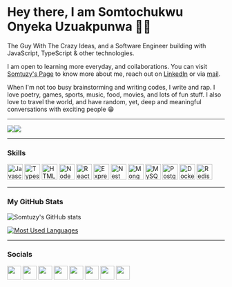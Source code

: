 <h1> Hey there, I am Somtochukwu Onyeka Uzuakpunwa 👋🏾 </h1>

<p>The Guy With The Crazy Ideas, and a Software Engineer building with JavaScript, TypeScript & other technologies.</p>

<p>I am open to learning more everyday, and collaborations. You can visit <a href = "https://www.tehcville.com/meet-the-team?q=somtuzy">Somtuzy's Page</a> to know more about me, reach out on <a href = "https://www.linkedin.com/in/somtochukwu-onyeka-uzuakpunwa">LinkedIn</a> or via <a href = "mailto:somtuzy@tehcville.com">mail</a>.
</p>

<p>
When I'm not too busy brainstorming and writing codes, I write and rap. I love poetry, games, sports, music, food, movies, and lots of fun stuff. I also love to travel the world, and have random, yet, deep and meaningful conversations with exciting people 😁
</p>

<hr/>


<a href="https://www.twitter.com/somtuzzy" target="_blank" rel="noreferrer"><img
src="https://img.shields.io/twitter/follow/somtuzzy?logo=twitter&style=for-the-badge&color=f97316&labelColor=ffffff"
/></a><a href="https://www.github.com/somtuzy" target="_blank" rel="noreferrer"><img
src="https://img.shields.io/github/followers/somtuzy?logo=github&style=for-the-badge&color=f97316&labelColor=ffffff" /></a>

<hr/>


### Skills

<p align="left">
<a href="https://developer.mozilla.org/en-US/docs/Web/JavaScript" target="_blank" rel="noreferrer"><img src="https://raw.githubusercontent.com/danielcranney/readme-generator/main/public/icons/skills/javascript-colored.svg" width="36" height="36" alt="Javascript" /></a>
<a href="https://www.typescriptlang.org/" target="_blank" rel="noreferrer"><img src="https://raw.githubusercontent.com/danielcranney/readme-generator/main/public/icons/skills/typescript-colored.svg" width="36" height="36" alt="Typescript" /></a>
<a href="https://developer.mozilla.org/en-US/docs/Glossary/HTML5" target="_blank" rel="noreferrer"><img src="https://raw.githubusercontent.com/danielcranney/readme-generator/main/public/icons/skills/html5-colored.svg" width="36" height="36" alt="HTML5" /></a>
<a href="https://nodejs.org/en/" target="_blank" rel="noreferrer"><img src="https://raw.githubusercontent.com/danielcranney/readme-generator/main/public/icons/skills/nodejs-colored.svg" width="36" height="36" alt="NodeJS" /></a>
<a href="https://reactjs.org/" target="_blank" rel="noreferrer"><img src="https://raw.githubusercontent.com/danielcranney/readme-generator/main/public/icons/skills/react-colored.svg" width="36" height="36" alt="React" /></a>
<a href="https://expressjs.com/" target="_blank" rel="noreferrer"><img src="https://raw.githubusercontent.com/danielcranney/readme-generator/main/public/icons/skills/express-colored.svg" width="36" height="36" alt="Express" /></a>
<a href="https://nestjs.com/" target="_blank" rel="noreferrer"><img src="https://upload.wikimedia.org/wikipedia/commons/a/a8/NestJS.svg" width="36" height="36" alt="Nest" /></a>
<a href="https://www.mongodb.com/" target="_blank" rel="noreferrer"><img src="https://raw.githubusercontent.com/danielcranney/readme-generator/main/public/icons/skills/mongodb-colored.svg" width="36" height="36" alt="MongoDB" /></a>
<a href="https://www.mysql.com/" target="_blank" rel="noreferrer"><img src="https://raw.githubusercontent.com/danielcranney/readme-generator/main/public/icons/skills/mysql-colored.svg" width="36" height="36" alt="MySQL" /></a>
<a href="https://www.postgressql.org/" target="_blank" rel="noreferrer"><img src="https://wiki.postgresql.org/images/a/a4/PostgreSQL_logo.3colors.svg" width="36" height="36" alt="PostgresSQL" /></a>
<a href="https://www.docker.com/" target="_blank" rel="noreferrer"><img src="https://upload.wikimedia.org/wikipedia/commons/e/ea/Docker_%28container_engine%29_logo_%28cropped%29.png" width="36" height="36" alt="Docker" /></a>
<a href="https://www.redis.io/" target="_blank" rel="noreferrer"><img src="https://cdn.freebiesupply.com/logos/large/2x/redis-logo-png-transparent.png" width="36" height="36" alt="Redis" /></a>
</p>

<b></b>

<hr/>


### My GitHub Stats

![Somtuzy's GitHub stats](https://github-readme-stats.vercel.app/api?username=somtuzy&show_icons=true&count_private=true&theme=gotham&hide_border=false&bg_color=00000000)

[![Most Used Languages](https://github-readme-stats.vercel.app/api/top-langs/?username=somtuzy&layout=compact&hide_border=false&theme=gotham&bg_color=00000000)](https://github.com/somtuzy)

<hr/>


### Socials

<p align="left"> <a href="https://discord.com/users/somtuzy#6258" target="_blank" rel="noreferrer"><img src="https://raw.githubusercontent.com/danielcranney/readme-generator/main/public/icons/socials/discord.svg" width="32" height="32" /></a> <a href="https://www.facebook.com/somtuzy" target="_blank" rel="noreferrer"><img src="https://raw.githubusercontent.com/danielcranney/readme-generator/main/public/icons/socials/facebook.svg" width="32" height="32" /></a> <a href="https://www.github.com/somtuzy" target="_blank" rel="noreferrer"><img src="https://raw.githubusercontent.com/danielcranney/readme-generator/main/public/icons/socials/github.svg" width="32" height="32" /></a> <a href="http://www.instagram.com/somtuzzy" target="_blank" rel="noreferrer"><img src="https://raw.githubusercontent.com/danielcranney/readme-generator/main/public/icons/socials/instagram.svg" width="32" height="32" /></a> <a href="https://www.linkedin.com/in/somtochukwu-onyeka-uzuakpunwa" target="_blank" rel="noreferrer"><img src="https://raw.githubusercontent.com/danielcranney/readme-generator/main/public/icons/socials/linkedin.svg" width="32" height="32" /></a> <a href="https://www.medium.com/@somtuzy" target="_blank" rel="noreferrer"><img src="https://raw.githubusercontent.com/danielcranney/readme-generator/main/public/icons/socials/medium.svg" width="32" height="32" /></a> <a href="https://stackoverflow.com/users/20823922/somtuzy" target="_blank" rel="noreferrer"><img src="https://raw.githubusercontent.com/danielcranney/readme-generator/main/public/icons/socials/stackoverflow.svg" width="32" height="32" /></a> <a href="https://www.twitter.com/somtuzzy" target="_blank" rel="noreferrer"><img src="https://raw.githubusercontent.com/danielcranney/readme-generator/main/public/icons/socials/twitter.svg" width="32" height="32" /></a></p>

<!---
Somtuzy/Somtuzy is a ✨ special ✨ repository because its `README.md` (this file) appears on your GitHub profile.
You can click the Preview link to take a look at your changes.
--->
